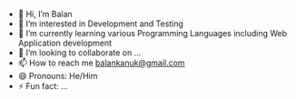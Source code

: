 - 👋 Hi, I’m Balan
- 👀 I’m interested in Development and Testing
- 🌱 I’m currently learning various Programming Languages including Web Application development
- 💞️ I’m looking to collaborate on ...
- 📫 How to reach me balankanuk@gmail.com
- 😄 Pronouns: He/Him
- ⚡ Fun fact: ...

<!---
Balan18uk/Balan18uk is a ✨ special ✨ repository because its `README.md` (this file) appears on your GitHub profile.
You can click the Preview link to take a look at your changes.
--->
